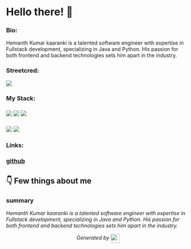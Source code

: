 
# Hello there! 👋


### Bio:

Hemanth Kumar kaaranki is a talented software engineer with expertise in Fullstack development, specializing in Java and Python. His passion for both frontend and backend technologies sets him apart in the industry.
            

### Streetcred:

<a href="https://www.tublian.com/profile/karankihemanth?ss=true"><img src="https://rd3ps1doua.execute-api.us-east-1.amazonaws.com/dev/ft/profile/streetcred/badge/karankihemanth?type=without_score"></a>

### My Stack:

### <img src="https://rd3ps1doua.execute-api.us-east-1.amazonaws.com/dev/ft/profile/streetcred/github/tag/Fullstack"/> <img src="https://rd3ps1doua.execute-api.us-east-1.amazonaws.com/dev/ft/profile/streetcred/github/tag/Java"/> <img src="https://rd3ps1doua.execute-api.us-east-1.amazonaws.com/dev/ft/profile/streetcred/github/tag/Python"/>

### <img src="https://rd3ps1doua.execute-api.us-east-1.amazonaws.com/dev/ft/profile/streetcred/github/tag/Frontend"/> <img src="https://rd3ps1doua.execute-api.us-east-1.amazonaws.com/dev/ft/profile/streetcred/github/tag/Backend"/>

### 

### Links:

### <a href="https://www.github.com/karankihemanth">github</a>

## 👇 Few things about me


<div>

            

### summary
*Hemanth Kumar kaaranki is a talented software engineer with expertise in Fullstack development, specializing in Java and Python. His passion for both frontend and backend technologies sets him apart in the industry.*

            
</div>




<p align="center">
<i>Generated by <a href="https://www.tublian.com/"><img src="https://tublian-newsletter-assets.s3.amazonaws.com/just-logo.png" width="25" style="vertical-align: middle"/></i>
</p>
